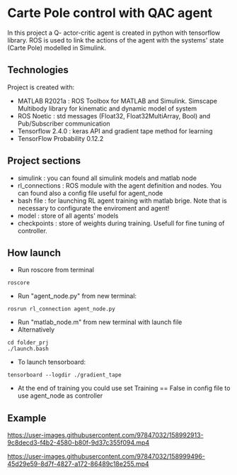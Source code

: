 # Carte Pole control with QAC agent

In this project a Q- actor-critic agent is created in python with tensorflow library. ROS is used to link the actions of the agent with the systems' state (Carte Pole) modelled in Simulink. 

## Technologies
Project is created with:
* MATLAB R2021a : ROS Toolbox for MATLAB and Simulink. Simscape Multibody library for kinematic and dynamic model of system
* ROS Noetic : std messages (Float32, Float32MultiArray, Bool) and Pub/Subscriber communication
* Tensorflow 2.4.0 : keras API and gradient tape method for learning
* TensorFlow Probability 0.12.2

## Project sections
* simulink : you can found all simulink models and matlab node
* rl_connections : ROS module with the agent definition and nodes. You can found also a config file useful for agent_node
* bash file : for launching RL agent training with matlab brige. Note that is necessary to configurate the enviroment and agent!
* model : store of all agents' models
* checkpoints : store of weights during training. Usefull for fine tuning of controller.

## How launch
* Run roscore from terminal
```
roscore
```
* Run "agent_node.py" from new terminal:
```
rosrun rl_connection agent_node.py
```
* Run "matlab_node.m" from new terminal with launch file
* Alternatively
```
cd folder_prj
./launch.bash
```
* To launch tensorboard:
```
tensorboard --logdir ./gradient_tape
```
* At the end of training you could use set Training == False in config file to use agent_node as controller

## Example

https://user-images.githubusercontent.com/97847032/158992913-9c8decd3-f4b2-4580-b80f-9d37c355f094.mp4



https://user-images.githubusercontent.com/97847032/158999496-45d29e59-8d7f-4827-a172-86489c18e255.mp4





